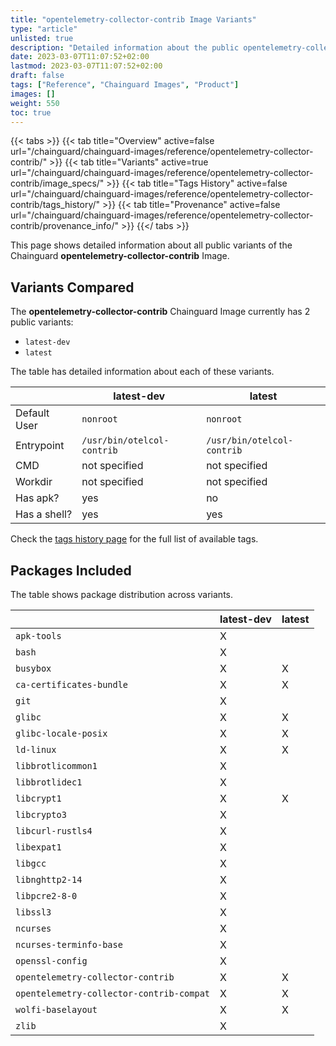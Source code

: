 ```yaml
---
title: "opentelemetry-collector-contrib Image Variants"
type: "article"
unlisted: true
description: "Detailed information about the public opentelemetry-collector-contrib Chainguard Image variants"
date: 2023-03-07T11:07:52+02:00
lastmod: 2023-03-07T11:07:52+02:00
draft: false
tags: ["Reference", "Chainguard Images", "Product"]
images: []
weight: 550
toc: true
---
```


{{< tabs >}}
{{< tab title="Overview" active=false url="/chainguard/chainguard-images/reference/opentelemetry-collector-contrib/" >}}
{{< tab title="Variants" active=true url="/chainguard/chainguard-images/reference/opentelemetry-collector-contrib/image_specs/" >}}
{{< tab title="Tags History" active=false url="/chainguard/chainguard-images/reference/opentelemetry-collector-contrib/tags_history/" >}}
{{< tab title="Provenance" active=false url="/chainguard/chainguard-images/reference/opentelemetry-collector-contrib/provenance_info/" >}}
{{</ tabs >}}

This page shows detailed information about all public variants of the Chainguard **opentelemetry-collector-contrib** Image.

## Variants Compared
The **opentelemetry-collector-contrib** Chainguard Image currently has 2 public variants: 

- `latest-dev`
- `latest`

The table has detailed information about each of these variants.

|              | latest-dev                 | latest                     |
|--------------|----------------------------|----------------------------|
| Default User | `nonroot`                  | `nonroot`                  |
| Entrypoint   | `/usr/bin/otelcol-contrib` | `/usr/bin/otelcol-contrib` |
| CMD          | not specified              | not specified              |
| Workdir      | not specified              | not specified              |
| Has apk?     | yes                        | no                         |
| Has a shell? | yes                        | yes                        |

Check the [tags history page](/chainguard/chainguard-images/reference/opentelemetry-collector-contrib/tags_history/) for the full list of available tags.

## Packages Included
The table shows package distribution across variants.

|                                          | latest-dev | latest |
|------------------------------------------|------------|--------|
| `apk-tools`                              | X          |        |
| `bash`                                   | X          |        |
| `busybox`                                | X          | X      |
| `ca-certificates-bundle`                 | X          | X      |
| `git`                                    | X          |        |
| `glibc`                                  | X          | X      |
| `glibc-locale-posix`                     | X          | X      |
| `ld-linux`                               | X          | X      |
| `libbrotlicommon1`                       | X          |        |
| `libbrotlidec1`                          | X          |        |
| `libcrypt1`                              | X          | X      |
| `libcrypto3`                             | X          |        |
| `libcurl-rustls4`                        | X          |        |
| `libexpat1`                              | X          |        |
| `libgcc`                                 | X          |        |
| `libnghttp2-14`                          | X          |        |
| `libpcre2-8-0`                           | X          |        |
| `libssl3`                                | X          |        |
| `ncurses`                                | X          |        |
| `ncurses-terminfo-base`                  | X          |        |
| `openssl-config`                         | X          |        |
| `opentelemetry-collector-contrib`        | X          | X      |
| `opentelemetry-collector-contrib-compat` | X          | X      |
| `wolfi-baselayout`                       | X          | X      |
| `zlib`                                   | X          |        |

